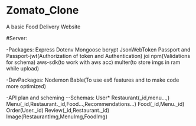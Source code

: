 # Zomato_Clone
A basic Food Delivery Website 

#Server:

-Packages:
Express
Dotenv
Mongoose
bcrypt
JsonWebToken
Passport and Passport-jwt(Authorization of token and Authentication)
joi npm(Validations for schema)
aws-sdk(to work with aws acc)
multer(to store imgs in ram while upload)

-DevPackages:
Nodemon
Bable(To use es6 features and to make code more optimized)


-API plan and scheming
--Schemas:
User*
Restaurant(_id,menu...,)
Menu(_id,Restaurant._id,Food...,Recommendations...)
Food(_id,Menu._id)
Order(User._id)
Review(_id,Restaurant._id)
Image(RestaurantImg,MenuImg,FoodImg)